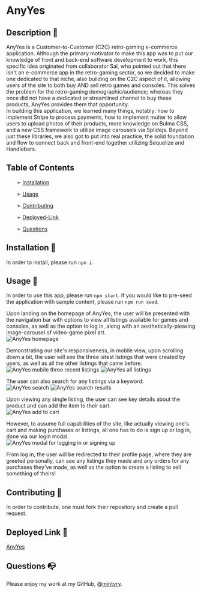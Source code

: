 
# AnyYes


## Description 📰

AnyYes is a Customer-to-Customer (C2C) retro-gaming e-commerce application. Although the primary motivator to make this app was to put our knowledge of front and back-end software development to work, this specific idea originated from collaborator Sal, who pointed out that there isn't an e-commerce app in the retro-gaming sector, so we decided to make one dedicated to that niche, also building on the C2C aspect of it, allowing users of the site to both buy AND sell retro games and consoles. This solves the problem for the retro-gaming demographic/audience; whereas they once did not have a dedicated or streamlined channel to buy these products, AnyYes provides them that opportunity.  
In building this application, we learned many things, notably: how to implement Stripe to process payments, how to implement multer to allow users to upload photos of their products, more knowledge on Bulma CSS, and a new CSS framework to utilize image carousels via Splidejs. Beyond just these libraries, we also got to put into real practice, the solid foundation and flow to connect back and front-end together utilizing Sequelize and Handlebars.

## Table of Contents

&nbsp;&nbsp;&nbsp;&nbsp;&nbsp;&nbsp; ➣ [Installation](#Installation)

&nbsp;&nbsp;&nbsp;&nbsp;&nbsp;&nbsp; ➣ [Usage](#Usage)


&nbsp;&nbsp;&nbsp;&nbsp;&nbsp;&nbsp; ➣ [Contributing](#Contributing)

&nbsp;&nbsp;&nbsp;&nbsp;&nbsp;&nbsp; ➣ [Deployed-Link](#Deployed-Link)


&nbsp;&nbsp;&nbsp;&nbsp;&nbsp;&nbsp; ➣ [Questions](#Questions)


<a id="Installation"></a>
## Installation 🔌

In order to install, please run `npm i`.


<a id="Usage"></a>
## Usage 🧮

In order to use this app, please run `npm start`.
If you would like to pre-seed the application with sample content, please run `npm run seed`.

Upon landing on the homepage of AnyYes, the user will be presented with the navigation bar with options to view all listings available for games and consoles, as well as the option to log in, along with an aesthetically-pleasing image-carousel of video-game pixel art.  
![AnyYes homepage](./public/photos/AY-home.png)

Demonstrating our site's responsiveness, in mobile view, upon scrolling down a bit, the user will see the three latest listings that were created by users, as well as all the other listings that came before.  
![AnyYes mobile three recent listings](./public/photos/AY-listings.png)
![AnyYes all listings](./public/photos/AY-fulllistings.png)

The user can also search for any listings via a keyword:  
![AnyYes search](./public/photos/AY-searchbar.png)
![AnyYes search results](./public/photos/AY_searchresults.png)

Upon viewing any single listing, the user can see key details about the product and can add the item to their cart.  
![AnyYes add to cart](./public/photos/AY-individual-addcart.png)


However, to assume full capabilities of the site, like actually viewing one's cart and making purchases or listings, all one has to do is sign up or log in, done via our login modal.  
![AnyYes modal for logging in or signing up](./public/photos/AY-login.png)

From log in, the user will be redirected to their profile page, where they are greeted personally, can see any listings they made and any orders for any purchases they've made, as well as the option to create a listing to sell something of theirs!




<a id="Contributing"></a>
## Contributing 🍴

In order to contribute, one must fork their repository and create a pull request.


<a id="Deployed-Link"></a>
## Deployed Link 📲
[AnyYes](https://anyyes-3bf9b8d1cf29.herokuapp.com/)

<a id="Questions"></a>
## Questions 📭

Please enjoy my work at my GitHub, @[mintyry](https://github.com/mintyry).

